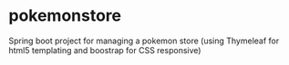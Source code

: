 # pokemonstore
Spring boot project for managing a pokemon store (using Thymeleaf for html5 templating and boostrap for CSS responsive)

